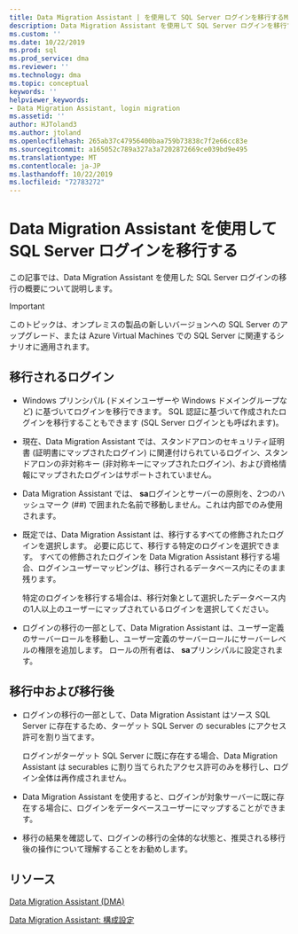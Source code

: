 ```yaml
---
title: Data Migration Assistant | を使用して SQL Server ログインを移行するMicrosoft Docs
description: Data Migration Assistant を使用して SQL Server ログインを移行する方法について説明します
ms.custom: ''
ms.date: 10/22/2019
ms.prod: sql
ms.prod_service: dma
ms.reviewer: ''
ms.technology: dma
ms.topic: conceptual
keywords: ''
helpviewer_keywords:
- Data Migration Assistant, login migration
ms.assetid: ''
author: HJToland3
ms.author: jtoland
ms.openlocfilehash: 265ab37c47956400baa759b73838c7f2e66cc83e
ms.sourcegitcommit: a165052c789a327a3a7202872669ce039bd9e495
ms.translationtype: MT
ms.contentlocale: ja-JP
ms.lasthandoff: 10/22/2019
ms.locfileid: "72783272"
---
```

# <a name="migrate-sql-server-logins-with-data-migration-assistant"></a>Data Migration Assistant を使用して SQL Server ログインを移行する

この記事では、Data Migration Assistant を使用した SQL Server ログインの移行の概要について説明します。

> [!IMPORTANT]
> このトピックは、オンプレミスの製品の新しいバージョンへの SQL Server のアップグレード、または Azure Virtual Machines での SQL Server に関連するシナリオに適用されます。

## <a name="which-logins-are-migrated"></a>移行されるログイン

- Windows プリンシパル (ドメインユーザーや Windows ドメイングループなど) に基づいてログインを移行できます。 SQL 認証に基づいて作成されたログインを移行することもできます (SQL Server ログインとも呼ばれます)。

- 現在、Data Migration Assistant では、スタンドアロンのセキュリティ証明書 (証明書にマップされたログイン) に関連付けられているログイン、スタンドアロンの非対称キー (非対称キーにマップされたログイン)、および資格情報にマップされたログインはサポートされていません。

- Data Migration Assistant では、 **sa**ログインとサーバーの原則を、2つのハッシュマーク (\#\#) で囲まれた名前で移動しません。これは内部でのみ使用されます。

- 既定では、Data Migration Assistant は、移行するすべての修飾されたログインを選択します。 必要に応じて、移行する特定のログインを選択できます。 すべての修飾されたログインを Data Migration Assistant 移行する場合、ログインユーザーマッピングは、移行されるデータベース内にそのまま残ります。

  特定のログインを移行する場合は、移行対象として選択したデータベース内の1人以上のユーザーにマップされているログインを選択してください。

- ログインの移行の一部として、Data Migration Assistant は、ユーザー定義のサーバーロールを移動し、ユーザー定義のサーバーロールにサーバーレベルの権限を追加します。 ロールの所有者は、 **sa**プリンシパルに設定されます。

## <a name="during-and-after-migration"></a>移行中および移行後

- ログインの移行の一部として、Data Migration Assistant はソース SQL Server に存在するため、ターゲット SQL Server の securables にアクセス許可を割り当てます。

  ログインがターゲット SQL Server に既に存在する場合、Data Migration Assistant は securables に割り当てられたアクセス許可のみを移行し、ログイン全体は再作成されません。

- Data Migration Assistant を使用すると、ログインが対象サーバーに既に存在する場合に、ログインをデータベースユーザーにマップすることができます。

- 移行の結果を確認して、ログインの移行の全体的な状態と、推奨される移行後の操作について理解することをお勧めします。

## <a name="resources"></a>リソース

[Data Migration Assistant (DMA)](../dma/dma-overview.md)

[Data Migration Assistant: 構成設定](../dma/dma-configurationsettings.md)
